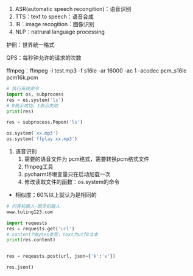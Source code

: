 1.  ASR(automatic speech recongition)：语音识别
2.  TTS：text to speech：语音合成
3.  IR：image recogition：图像识别
4.  NLP：natrural language processing

护照：世界统一格式

QPS：每秒钟允许的请求的次数

ffmpeg：ffmpeg -i test.mp3 -f s16le -ar 16000 -ac 1 -acodec pcm_s16le pcm16k.pcm

```python
# 执行系统命令
import os, subprocess
res = os.system('ls')
# 0表示成功，1表示失败
print(res)

res = subprocess.Popen('ls')

os.system('xx.mp3')
os.system('ffplay xx.mp3')
```

1.  语音识别
    1.  需要的语音文件为 pcm格式，需要转换pcm格式文件
    2.  ffmpeg工具
    3.  pycharm环境变量只在启动加载一次
    4.  修改读取文件的函数：os.system的命令

-   相似度：60%以上就认为是相同的

```python
# 问答机器人-图灵机器人
www.tuling123.com
```

```python
import requests
res = requests.get('url')
# content为bytes类型，text为utf8文本
print(res.content)


res = reqeusts.post(url, json={'k':'v'})

res.json()
```









